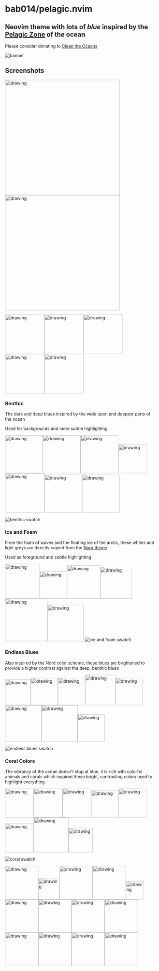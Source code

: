 # bab014/pelagic.nvim

## Neovim theme with lots of _blue_ inspired by the [Pelagic Zone](https://en.wikipedia.org/wiki/Pelagic_zone) of the ocean

Please consider donating to [Clean the Oceans](https://theoceancleanup.com/donate-as-person/)

![banner](./assets/pelagic_banner_seastar_1.png)

## Screenshots

<img src="./assets/nvim_screenshot.png" alt="drawing" width="380"/><img src="./assets/python_screenshot.png" alt="drawing" width="380"/>

<img src="./assets/pelagic_open_ocean.png" alt="drawing" width="130"/><img src="./assets/pelagic_wave.png" alt="drawing" width="130"/><img src="./assets/pelagic_ice_only.png" alt="drawing" width="130"/><img src="./assets/pelagic_underwater.png" alt="drawing" width="130"/><img src="./assets/pelagic_sunset.png" alt="drawing" width="130"/>

### Benthic

The dark and deep blues inspired by the wide open and deepest parts of the ocean

Used for backgrounds and more subtle highlighting

<img src="./assets/pelagic_whale_color.png" alt="drawing" width="125"/><img src="./assets/pelagic_orca.png" alt="drawing" width="125"/><img src="./assets/pelagic_shark.png" alt="drawing" width="125"/><img src="./assets/pelagic_albatross.png" alt="drawing" width="95"/><img src="./assets/pelagic_humpback.png" alt="drawing" width="130"/><img src="./assets/pelagic_manta.png" alt="drawing" width="125"/><img src="./assets/pelagic_angler.png" alt="drawing" width="125"/>

![benthic swatch](./assets/dark_color_swatch.png)

### Ice and Foam

From the foam of waves and the floating ice of the arctic, these whites and light greys are directly copied from the [Nord theme](https://github.com/shaunsingh/nord.nvim)

Used as foreground and subtle highlighting

<img src="./assets/pelagic_polar_bear.png" alt="drawing" width="115"/><img src="./assets/ice_berg.png" alt="drawing" width="90"/><img src="./assets/pelagic_seal.png" alt="drawing" width="110"/><img src="./assets/pelagic_penguin.png" alt="drawing" width="105"/><img src="./assets/pelagic_narwhal.png" alt="drawing" width="140"/><img src="./assets/pelagic_walrus.png" alt="drawing" width="120"/>
![ice and foam swatch](./assets/white_color_swatch.png)

### Endless Blues

Also inspired by the Nord color scheme, these blues are brightened to provide a higher contrast against the deep, benthic blues

<img src="./assets/pelagic_eel_delux.png" alt="drawing" width="85"/><img src="./assets/pelagic_turtle.png" alt="drawing" width="90"/><img src="./assets/pelagic_parrot_fish.png" alt="drawing" width="90"/><img src="./assets/pelagic_sail_fish.png" alt="drawing" width="100"/><img src="./assets/pelagic_jellyfish.png" alt="drawing" width="90"/><img src="./assets/pelagic_dolphin.png" alt="drawing" width="120"/><img src="./assets/pelagic_mahi.png" alt="drawing" width="120"/><img src="./assets/pelagic_sea_turtle_2.png" alt="drawing" width="90"/>

![endless blues swatch](./assets/blues_color_swatch.png)

### Coral Colors

The vibrancy of the ocean doesn't stop at blue, it is rich with colorful animals and corals which inspired these bright, contrasting colors used to highlight everything

<img src="./assets/pelagic_crab.png" alt="drawing" width="95"/><img src="./assets/pelagic_starfish.png" alt="drawing" width="95"/><img src="./assets/pelagic_squid.png" alt="drawing" width="95"/><img src="./assets/pelagic_clown_fish.png" alt="drawing" width="90"/><img src="./assets/pelagic_blue_tang.png" alt="drawing" width="95"/><img src="./assets/pelagic_octopus.png" alt="drawing" width="95"/><img src="./assets/pelagic_mackerel.png" alt="drawing" width="115"/><img src="./assets/pelagic_nautilus.png" alt="drawing" width="80"/>

![coral swatch](./assets/colors_color_swatch.png)

<img src="./assets/kelp_motion.png" alt="drawing" width="110"/><img src="./assets/pelagic_orange_shell.png" alt="drawing" width="70"/><img src="./assets/coral_purple.png" alt="drawing" width="110"/><img src="./assets/kelp.png" alt="drawing" width="110"/><img src="./assets/pelagic_shell.png" alt="drawing" width="60"/><img src="./assets/coral_orange.png" alt="drawing" width="110"/><img src="./assets/pelagic_kelp_3.png" alt="drawing" width="110"/><img src="./assets/coral_red.png" alt="drawing" width="110"/><img src="./assets/pelagic_sea_weed.png" alt="drawing" width="110"/><img src="./assets/coral_yellow.png" alt="drawing" width="110"/><img src="./assets/kelp_motion_left.png" alt="drawing" width="110"/><img src="./assets/pelagic_anemone.png" alt="drawing" width="110"/><img src="./assets/pelagic_kelp_long.png" alt="drawing" width="110"/>
